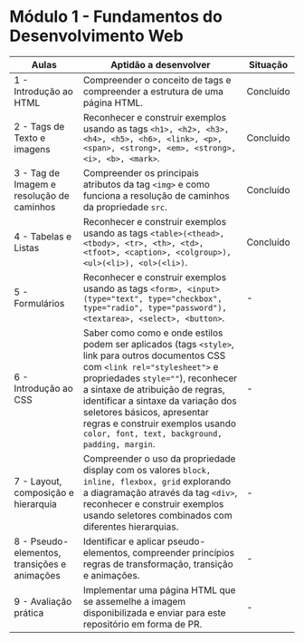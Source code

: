 # Módulo 1 - Fundamentos do Desenvolvimento Web

| Aulas                                        | Aptidão a desenvolver                                                                                                                                                                                                                                                                                                                                                    | Situação  |
|----------------------------------------------|--------------------------------------------------------------------------------------------------------------------------------------------------------------------------------------------------------------------------------------------------------------------------------------------------------------------------------------------------------------------------|-----------|
| 1 - Introdução ao HTML                       | Compreender o conceito de tags e compreender a estrutura de uma página HTML.                                                                                                                                                                                                                                                                                             | Concluído |
| 2 - Tags de Texto e imagens                  | Reconhecer e construir exemplos usando as tags ```<h1>, <h2>, <h3>, <h4>, <h5>, <h6>, <link>, <p>, <span>, <strong>, <em>, <strong>, <i>, <b>, <mark>```.                                                                                                                                                                                                                | Concluído |
| 3 - Tag de Imagem e resolução de caminhos    | Compreender os principais atributos da tag `<img>` e como funciona a resolução de caminhos da propriedade `src`.                                                                                                                                                                                                                                                         | Concluído |
| 4 - Tabelas e Listas                         | Reconhecer e construir exemplos usando as tags ```<table>(<thead>, <tbody>, <tr>, <th>, <td>, <tfoot>, <caption>, <colgroup>), <ul>(<li>), <ol>(<li>)```.                                                                                                                                                                                                                | Concluído |
| 5 - Formulários                              | Reconhecer e construir exemplos usando as tags ```<form>, <input>(type="text", type="checkbox", type="radio", type="password"), <textarea>, <select>, <button>```.                                                                                                                                                                                                       | -         |
| 6 - Introdução ao CSS                        | Saber como como e onde estilos podem ser aplicados (tags `<style>`, link para outros documentos CSS com `<link rel="stylesheet">` e propriedades `style=""`), reconhecer a sintaxe de atribuição de regras, identificar a sintaxe da variação dos seletores básicos, apresentar regras e construir exemplos usando ```color, font, text, background, padding, margin```. | -         |
| 7 - Layout, composição e hierarquia          | Compreender o uso da propriedade display com os valores ```block, inline, flexbox, grid``` explorando a diagramação através da tag `<div>`, reconhecer e construir exemplos usando seletores combinados com diferentes hierarquias.                                                                                                                                      | -         |
| 8 - Pseudo-elementos, transições e animações | Identificar e aplicar pseudo-elementos, compreender princípios regras de transformação, transição e animações.                                                                                                                                                                                                                                                           | -         |
| 9 - Avaliação prática                        | Implementar uma página HTML que se assemelhe a imagem disponibilizada e enviar para este repositório em forma de PR.                                                                                                                                                                                                                                                     | -         |
